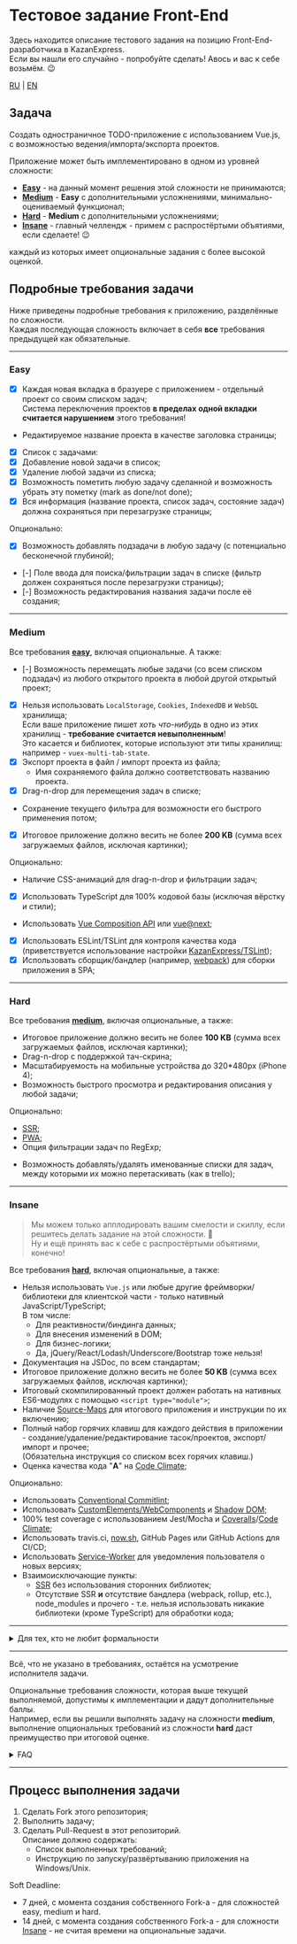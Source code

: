 # Тестовое задание Front-End

Здесь находится описание тестового задания на позицию Front-End-разработчика в KazanExpress.\
Если вы нашли его случайно - попробуйте сделать! Авось и вас к себе возьмём. 😉

[RU](README.md) | [EN](README_EN.md)

## Задача

Создать одностраничное TODO-приложение с использованием Vue.js,\
с возможностью ведения/импорта/экспорта проектов.

Приложение может быть имплементировано в одном из уровней сложности:

- [**Easy**](#easy) - на данный момент решения этой сложности не принимаются;
- [**Medium**](#medium) - **Easy** с дополнительными усложнениями, минимально-оцениваемый функционал;
- [**Hard**](#hard) - **Medium** с дополнительными усложнениями;
- [**Insane**](#insane) - главный челлендж - примем с распростёртыми объятиями, если сделаете! 😉

каждый из которых имеет опциональные задания с более высокой оценкой.

## Подробные требования задачи

Ниже приведены подробные требования к приложению, разделённые по сложности.\
Каждая последующая сложность включает в себя **все** требования предыдущей как обязательные.

---

### **Easy**

- [x] Каждая новая вкладка в бразуере с приложением - отдельный проект со своим списком задач;\
  Система переключения проектов **в пределах одной вкладки считается нарушением** этого требования!
- Редактируемое название проекта в качестве заголовка страницы;
- [x] Список с задачами:
- [x] Добавление новой задачи в список;
- [x] Удаление любой задачи из списка;
- [x] Возможность пометить любую задачу сделанной и возможность убрать эту пометку (mark as done/not done);
- [x] Вся информация (название проекта, список задач, состояние задач) должна сохраняться при перезагрузке страницы;

Опционально:
- [x] Возможность добавлять подзадачи в любую задачу (с потенциально бесконечной глубиной);
- [-] Поле ввода для поиска/фильтрации задач в списке (фильтр должен сохраняться после перезагрузки страницы);
- [-] Возможность редактирования названия задачи после её создания;

---

### **Medium**

Все требования [**easy**](#easy), включая опциональные.
А также:

- [-] Возможность перемещать любые задачи (со всем списком подзадач) из любого открытого проекта в любой другой открытый проект;
- [x] Нельзя использовать `LocalStorage`, `Cookies`, `IndexedDB` и `WebSQL` хранилища;\
  Если ваше приложение пишет *хоть что-нибудь* в одно из этих хранилищ - **требование считается невыполненным**!\
  Это касается и библиотек, которые используют эти типы хранилищ: например - `vuex-multi-tab-state`.
- [x] Экспорт проекта в файл / импорт проекта из файла;
  - Имя сохраняемого файла должно соответствовать названию проекта.
- [x] Drag-n-drop для перемещения задач в списке;
- Сохранение текущего фильтра для возможности его быстрого применения потом;
- [x] Итоговое приложение должно весить не более **200 KB** (сумма всех загружаемых файлов, исключая картинки);

Опционально:
- Наличие CSS-анимаций для drag-n-drop и фильтрации задач;
- [x] Использовать TypeScript для 100% кодовой базы (исключая вёрстку и стили);
- Использовать [Vue Composition API](https://vue-composition-api-rfc.netlify.com/) или [vue@next](https://www.npmjs.com/package/vue/v/next);
- [x] Использовать ESLint/TSLint для контроля качества кода (приветствуется использование настройки [KazanExpress/TSLint](https://github.com/KazanExpress/tslint));
- [x] Использовать сборщик/бандлер (например, [webpack](https://webpack.js.org/)) для сборки приложения в SPA;

---

### **Hard**

Все требования [**medium**](#medium), включая опциональные, а также:

- Итоговое приложение должно весить не более **100 KB** (сумма всех загружаемых файлов, исключая картинки);
- Drag-n-drop с поддержкой тач-скрина;
- Масштабируемость на мобильные устройства до 320*480px (iPhone 4);
- Возможность быстрого просмотра и редактирования описания у любой задачи;

Опционально:
- [SSR](https://google.com/search?q=SSR+(web+development));
- [PWA](https://google.com/search?q=PWA+(web+development));
- Опция фильтрации задач по RegExp;
<!-- - Если в двух вкладках открыт один и тот же проект (например, совершён импорт из одного и того же файла),\
  **все** действия в этих вкладках/проектах должны синхронизироваться без задержки.\
  Включая (но не ограничиваясь):
  - Название проекта;
  - Список, состояния, описания, порядок и названия всех задач\
    (например, при добавлении задачи в одной вкладке - она должна появиться и в другой);
  - Список сохранённых фильтров; -->
- Возможность добавлять/удалять именованные списки для задач, между которыми их можно перетаскивать (как в trello);

---

### **Insane**

> Мы можем только апплодировать вашим смелости и скиллу, если решитесь делать задание на этой сложности. 👏\
> Ну и ещё принять вас к себе с распростёртыми объятиями, конечно!

Все требования [**hard**](#hard), включая опциональные, а также:

- Нельзя использовать `Vue.js` или любые другие фреймворки/библиотеки для клиентской части - только нативный JavaScript/TypeScript;\
  В том числе:
  - Для реактивности/биндинга данных;
  - Для внесения изменений в DOM;
  - Для бизнес-логики;
  - Да, jQuery/React/Lodash/Underscore/Bootstrap тоже нельзя!
- Документация на JSDoc, по всем стандартам;
- Итоговое приложение должно весить не более **50 KB** (сумма всех загружаемых файлов, исключая картинки);
- Итоговый скомпилированный проект должен работать на нативных ES6-модулях с помощью `<script type="module">`;
- Наличие [Source-Maps](https://developer.mozilla.org/en-US/docs/Tools/Debugger/How_to/Use_a_source_map) для итогового приложения и инструкции по их включению;
- Полный набор горячих клавиш для каждого действия в приложении - создание/удаление/редактирование тасок/проектов, экспорт/импорт и прочее;\
  (Обязательна инструкция со списком всех горячих клавиш.)
- Оценка качества кода "**A**" на [Code Climate](https://codeclimate.com);

Опционально:
- Использовать [Conventional Commitlint](https://github.com/conventional-changelog/commitlint);
- Использовать [CustomElements/WebComponents](https://developer.mozilla.org/en-US/docs/Web/Web_Components) и [Shadow DOM](https://developer.mozilla.org/en-US/docs/Web/Web_Components/Using_shadow_DOM);
- 100% test coverage с использованием Jest/Mocha и [Coveralls](https://coveralls.io)/[Code Climate](https://codeclimate.com);
- Использовать travis.ci, [now.sh](https://zeit.co/home), GitHub Pages или GitHub Actions для CI/CD;
- Использовать [Service-Worker](https://developer.mozilla.org/en-US/docs/Web/API/Service_Worker_API) для уведомления пользователя о новых версиях;
- Взаимоисключающие пункты:
  - [SSR](https://google.com/search?q=SSR+(web+development)) без использования сторонних библиотек;
  - Отсутствие SSR **и** отсутствие бандлера (webpack, rollup, etc.), node_modules и прочего - т.е. нельзя использовать никакие библиотеки (кроме TypeScript) для обработки кода;


---

<details><summary>Для тех, кто не любит формальности</summary>
Короче, надо написать очень всратый менеджер задач. Его таким просим, чтобы нам было проще оценить твои навыки и креативность в подходе к решению проблем (нам это важно 😎).

Представь проблему: Команда не может организованно вести список тасок. У каждого сотрудника есть свои хотелки к системе. Необходимо предоставить максимально приемлемый вариант реализации приложения, который устроит наибольшее количество пользователей.

Хотелки:
- Петя: Я хочу, чтобы можно было выгружать проект в файл, чтобы я мог прийти домой и открыть его там. Но я не хочу синхронизацию через клауд сервисы. Это небезопасно.

- Вася: Я привык работать с тысячами открытых вкладок браузера. Если в самой вкладке будут еще вкладки (подпроекты) - это будет меня бесить. Хочу, чтобы каждая открытая вкладка приложения была отдельным новым проектом, чтобы я их мог менеджить как и все мои вкладки через браузер!

- Коля: В одной популярной программе по работе с тасками очень плохо сделана фильтрация. Я хочу, чтобы когда я настраиваю фильтр - он, мать его, сохранялся при перезагрузке страницы! Было бы не плохо давать возможность создавать свой пресет фильтров для быстрого применения.

- Иван: Вот что должно происходить, когда кликаешь по таске? Правильно, должно открыться описание таски. Но другие сервисы посылают меня на новую страницу. Зачем? ведь есть модалки и их все любят! Максимум что я потерплю - выползающее нечто, которое не блокирует пользовательский интерфейс.

- Максим: Мне мало платят и я не могу себе позволить мак бук. или любой другой бук. У меня дома стоит Pentium 3 и там XP и старый браузер, который я не могу обновить. Он говорит, что я должен сначала обновить систему. Но я ничего ему не должен! Короче, я работаю из дома и на плохом компе. Пусть не виснет и работает!

- Марсель: Я ценитель прекрасного и хочу, чтобы любой софт, который я запускаю на своей машине обладал такими же восхитительными анимациями, как и моя любимая и самая крутая операционная система ♥

- Дима: Я ненавижу клавиатуры. Зачем их придумали, если есть тач скрин? Я хочу все двигать пальцами с телефона или планшета. Запилите плиз тач саппорт.

- Маша: Я хочу работать с коллегой над одним проектом. И было бы классно видеть в моей вкладке то, что делает он в своей.

</details>

---

Всё, что не указано в требованиях, остаётся на усмотрение исполнителя задачи.

Опциональные требования сложности, которая выше текущей выполняемой, допустимы к имплементации и дадут дополнительные баллы.\
Например, если вы решили выполнять задачу на сложности **medium**, выполнение опциональных требований из сложности **hard** даст преимущество при итоговой оценке.

<details><summary>FAQ</summary>

Q: Пытаюсь сделать фичу Х - перепробовал все варианты! Она не реализуема! Можно ли не делать фичу X?\
A: Все требования реализуемы - мы проверяли сами. Скорее всего, решение проблемы либо нетипичное, либо вы его ещё не нагуглили. 😉

Q: Если я делаю, например, сложность medium - могу ли я не делать опциональные требования сложности easy?\
A: Нет. Все требования всех предыдущих сложностей являются обязательными для вашей текущей сложности!

</details>

---

## Процесс выполнения задачи

1. Сделать Fork этого репозитория;
2. Выполнить задачу;
3. Сделать Pull-Request в этот репозиторий.\
   Описание должно содержать:
   - Список выполненных требований;
   - Инструкцию по запуску/развёртыванию приложения на Windows/Unix.

Soft Deadline:
 - 7 дней, с момента создания собственного Fork-а - для сложностей easy, medium и hard.
 - 14 дней, с момента создания собственного Fork-а - для сложности [Insane](#insane) - не считая времени на опциональные задачи.

